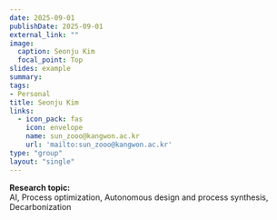 ```yaml
---
date: 2025-09-01
publishDate: 2025-09-01
external_link: ""
image:
  caption: Seonju Kim
  focal_point: Top
slides: example
summary:
tags:
- Personal
title: Seonju Kim
links:
  - icon_pack: fas
    icon: envelope
    name: sun_zooo@kangwon.ac.kr
    url: 'mailto:sun_zooo@kangwon.ac.kr'
type: "group"
layout: "single"
---
```


**Research topic:**  
AI, Process optimization, Autonomous design and process synthesis, Decarbonization
